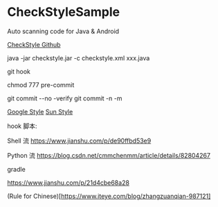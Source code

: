 # CheckStyleSample
Auto scanning code for Java &amp; Android

[CheckStyle Github](https://github.com/checkstyle/checkstyle)


java -jar checkstyle.jar -c checkstyle.xml xxx.java

git hook

chmod 777 pre-commit 

git commit --no -verify
git commit -n -m

[Google Style](https://checkstyle.org/styleguides/google-java-style-20180523/javaguide.html)
[Sun Style](https://checkstyle.org/styleguides/sun-code-conventions-19990420/CodeConvTOC.doc.html)


hook 脚本:

Shell 流
https://www.jianshu.com/p/de90ffbd53e9

Python 流
https://blog.csdn.net/cmmchenmm/article/details/82804267


gradle 

https://www.jianshu.com/p/21d4cbe68a28

(Rule for Chinese)[https://www.iteye.com/blog/zhangzuanqian-987121] 